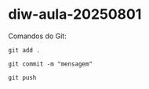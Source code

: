 # diw-aula-20250801

Comandos do Git:

```
git add .
```

```
git commit -m "mensagem"
```

```
git push
```